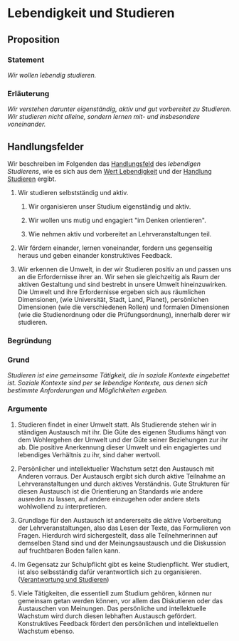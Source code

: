 <!---
   NAME - The NAME of this project is:
ethos

  FILE - The FILENAME of the current file is:
/v3a4.md

  CREATION - This project was CREATED on:
2017-01-28-16:15:00 UTC

  MODIFICATION - This project was last MODIFIED on:
2017-01-28-16:15:00 UTC

  VERSION - The current VERSION of this project is:
<git-commit-hash>-2017-01-28-16:15:00 UTC

  CREATOR(S) - This project was CREATED by:
Michael Czechowski, Martin Maga

  CONTACT - You can CONTACT the creator(s) or developer(s) of this project at:
E-Mail: mail@martinmaga.de

  COPYRIGHT - The COPYRIGHT holder of this project is:
COPYRIGHT (c) 2016 Martin Maga

  LICENSE - This project is LICENSED under the following license:
Martin Maga 2016 CC BY-SA 4.0 https://creativecommons.org

  SUBFILE – This is a SUBFILE! For more INFORMATION on this project go to:
/README.md
--->

# Lebendigkeit und Studieren
## Proposition
### Statement
*Wir wollen lebendig studieren.*

### Erläuterung
*Wir verstehen darunter eigenständig, aktiv und gut vorbereitet zu Studieren. Wir studieren nicht alleine, sondern lernen mit- und insbesondere voneinander.*

## Handlungsfelder
Wir beschreiben im Folgenden das [Handlungsfeld](../synopsis/reasons.md) des *lebendigen Studierens*, wie es sich aus dem [Wert Lebendigkeit](../values/v3_liveliness.md)
und der [Handlung Studieren](../actions/a4_study.md) ergibt.

1. Wir studieren selbstständig und aktiv.

    1. Wir organisieren unser Studium eigenständig und aktiv.

    2. Wir wollen uns mutig und engagiert "im Denken orientieren".

    3. Wie nehmen aktiv und vorbereitet an Lehrveranstaltungen teil.

2. Wir fördern einander, lernen voneinander, fordern uns gegenseitig heraus und geben einander konstruktives Feedback.

3. Wir erkennen die Umwelt, in der wir Studieren positiv an und passen uns an die Erfordernisse ihrer an.
Wir sehen sie gleichzeitig als Raum der aktiven Gestaltung und sind bestrebt in unsere Umwelt hineinzuwirken.
Die Umwelt und ihre Erfordernisse ergeben sich aus räumlichen Dimensionen, (wie Universität, Stadt, Land, Planet), persönlichen Dimensionen (wie die verschiedenen Rollen) und formalen Dimensionen (wie die Studienordnung oder die Prüfungsordnung), innerhalb derer wir studieren.


### Begründung
### Grund
*Studieren ist eine gemeinsame Tätigkeit, die in soziale Kontexte eingebettet ist. Soziale Kontexte sind per se lebendige Kontexte, aus denen sich bestimmte Anforderungen und Möglichkeiten ergeben.*

### Argumente
1. Studieren findet in einer Umwelt statt.
Als Studierende stehen wir in ständigen Austausch mit ihr.
Die Güte des eigenen Studiums hängt von dem Wohlergehen der Umwelt und der Güte seiner Beziehungen zur ihr ab.
Die positive Anerkennung dieser Umwelt und ein engagiertes und lebendiges Verhältnis zu ihr, sind daher wertvoll.

2. Persönlicher und intellektueller Wachstum setzt den Austausch mit Anderen vorraus. Der Austausch ergibt sich durch aktive Teilnahme an Lehrveranstaltungen und durch aktives Verständnis.
Gute Strukturen für diesen Austausch ist die Orientierung an Standards wie andere ausreden zu lassen, auf andere einzugehen oder andere stets wohlwollend zu interpretieren.

3. Grundlage für den Austausch ist andererseits die aktive Vorbereitung der Lehrveranstaltungen, also das Lesen der Texte, das Formulieren von Fragen.
Hierdurch wird sichergestellt, dass alle Teilnehmerinnen auf demselben Stand sind und der Meinungsaustausch und die Diskussion auf fruchtbaren Boden fallen kann.

4. Im Gegensatz zur Schulpflicht gibt es keine Studienpflicht. Wer studiert, ist also selbsständig dafür verantwortlich sich zu organisieren. ([Verantwortung und Studieren](../contents/field/v6a3.md))

5. Viele Tätigkeiten, die essentiell zum Studium gehören, können nur gemeinsam getan werden können, vor allem das Diskutieren oder das Austauschen von Meinungen. Das persönliche und intellektuelle Wachstum wird durch diesen lebhaften Austausch gefördert. Konstruktives Feedback fördert den persönlichen und intellektuellen Wachstum ebenso.

